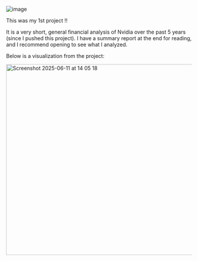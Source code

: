 ![image](https://github.com/user-attachments/assets/e8a2eea1-a6de-4dff-9e02-d499dec95aa6)

This was my 1st project !!

It is a very short, general financial analysis of Nvidia over the past 5 years (since I pushed this project). I have a summary report at the end for reading, and I recommend opening to see what I analyzed.

Below is a visualization from the project: 

<img width="517" alt="Screenshot 2025-06-11 at 14 05 18" src="https://github.com/user-attachments/assets/ebecae7e-4c65-4986-8af1-3f28affa5c93" />
